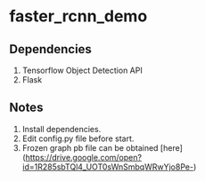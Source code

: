 # faster_rcnn_demo

## Dependencies
1. Tensorflow Object Detection API
2. Flask

## Notes
1. Install dependencies.
2. Edit config.py file before start.
3. Frozen graph pb file can be obtained [here] (https://drive.google.com/open?id=1R285sbTQl4_UOT0sWnSmbqWRwYjo8Pe-)

